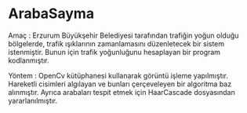 # ArabaSayma
Amaç : Erzurum Büyükşehir Belediyesi tarafından trafiğin yoğun olduğu bölgelerde, trafik ışıklarının zamanlamasını düzenletecek bir sistem istenmiştir. Bunun için trafik yoğunluğunu hesaplayan bir program kodlanmıştır.

Yöntem : OpenCv kütüphanesi kullanarak görüntü işleme yapılmıştır. Hareketli cisimleri algılayan ve bunları çerçeveleyen bir algoritma baz alınmıştır. Ayrıca arabaları tespit etmek için HaarCascade dosyasından yararlanılmıştır.

